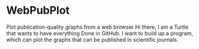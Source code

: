 # WebPubPlot
Plot publication-quality graphs from a web browser
Hi there,
I am a Turtle that wants to have everything Done in GitHub. I want to build up a program, which can plot the graphs that can be published in scientific journals.  
